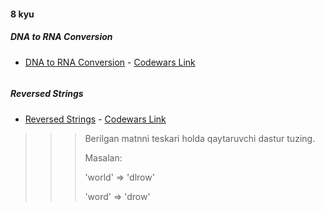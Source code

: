 #### 8 kyu

##### DNA to RNA Conversion

- [DNA to RNA Conversion](8_kyu/task1.dart) - [Codewars Link](https://www.codewars.com/kata/5556282156230d0e5e000089)

```

```

##### Reversed Strings

- [Reversed Strings](8_kyu/task2.dart) - [Codewars Link](https://www.codewars.com/kata/5168bb5dfe9a00b126000018)

>>> Berilgan matnni teskari holda qaytaruvchi dastur tuzing.
>>>
>>> Masalan:
>>>
>>>
>>> 'world' => 'dlrow'
>>>
>>>
>>> 'word' => 'drow'
>>>
>>

